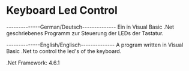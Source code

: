 # Keyboard Led Control
--------------German/Deutsch--------------
Ein in Visual Basic .Net geschriebenes Programm zur Steuerung der LEDs der Tastatur.










--------------English/Englisch--------------
A program written in Visual Basic .Net to control the led's of the keyboard.



.Net Framework: 4.6.1
